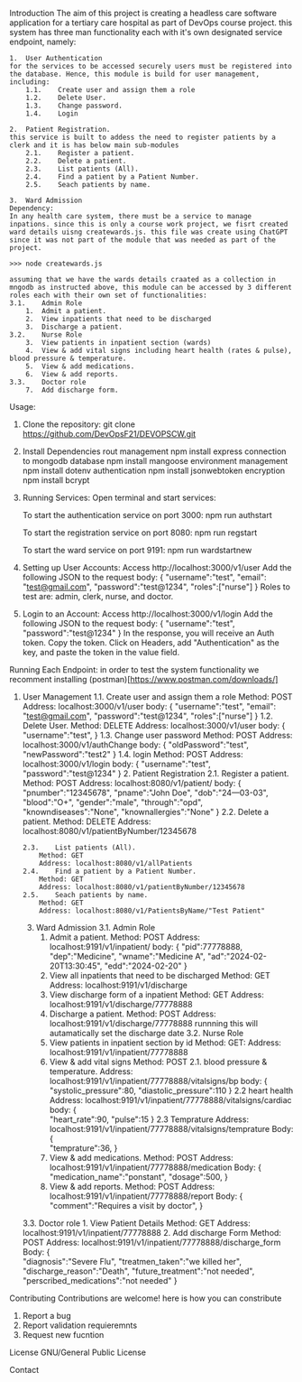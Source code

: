 Introduction
The aim of this project is creating a headless care software application for a tertiary care hospital as part of DevOps course project. this system has three man functionality each with it's own designated service endpoint, namely:

    1.	User Authentication
    for the services to be accessed securely users must be registered into the database. Hence, this module is build for user management, including:
        1.1.    Create user and assign them a role
        1.2.	Delete User.
        1.3.    Change password.
        1.4.    Login
        
    2.	Patient Registration.
    this service is built to addess the need to register patients by a clerk and it is has below main sub-modules
        2.1.	Register a patient.
        2.2.	Delete a patient.
        2.3.	List patients (All).
        2.4.	Find a patient by a Patient Number. 
        2.5.	Seach patients by name.
        
    3.	Ward Admission
    Dependency:
    In any health care system, there must be a service to manage inpations. since this is only a course work project, we fisrt created ward details uisng createwards.js. this file was create using ChatGPT since it was not part of the module that was needed as part of the project.
    
    >>> node createwards.js

    assuming that we have the wards details craated as a collection in mngodb as instructed above, this module can be accessed by 3 different roles each with their own set of functionalities:
    3.1.    Admin Role
        1.	Admit a patient.
        2.  View inpatients that need to be discharged
        3.	Discharge a patient.
    3.2.    Nurse Role
        3.	View patients in inpatient section (wards)
        4.	View & add vital signs including heart health (rates & pulse), blood pressure & temperature.
        5.	View & add medications.
        6.	View & add reports.
    3.3.    Doctor role
        7.	Add discharge form.

Usage:
1. Clone the repository:
    git clone https://github.com/DevOpsF21/DEVOPSCW.git

2. Install Dependencies
rout management
    npm install express
connection to mongodb database
    npm install mangoose
environment management
    npm install dotenv
authentication
    npm install jsonwebtoken
encryption 
    npm install bcrypt

3. Running Services:
    Open terminal and start services:

    To start the authentication service on port 3000:
    npm run authstart

    To start the registration service on port 8080:
    npm run regstart

    To start the ward service on port 9191:
    npm run wardstartnew

4. Setting up User Accounts:
Access http://localhost:3000/v1/user
Add the following JSON to the request body:
    {
    "username":"test",
    "email": "test@gmail.com",
    "password":"test@1234",
    "roles":["nurse"]
    }
Roles to test are: admin, clerk, nurse, and doctor.

5. Login to an Account:
Access http://localhost:3000/v1/login
Add the following JSON to the request body:
    {
    "username":"test",
    "password":"test@1234"
    }
In the response, you will receive an Auth token. Copy the token.
Click on Headers, add "Authentication" as the key, and paste the token in the value field.


Running Each Endpoint:
in order to test the system functionality we recomment installing (postman)[https://www.postman.com/downloads/]

1.	User Management
        1.1.    Create user and assign them a role
            Method: POST 
            Address: localhost:3000/v1/user
            body:
            {
                "username":"test",
                "email": "test@gmail.com",
                "password":"test@1234",
                "roles":["nurse"]
                }
        1.2.	Delete User.
            Method: DELETE 
            Address: localhost:3000/v1/user
            body:
            {
                "username":"test",
                }
        1.3.    Change user password
            Method: POST 
            Address: localhost:3000/v1/authChange
            body:
            {
                "oldPassword":"test",
                "newPassword":"test2"
                }
        1.4.    login
            Method: POST 
            Address: localhost:3000/v1/login
            body:
                {
                "username":"test",
                "password":"test@1234"
                }
    2.	Patient Registration 
        2.1.	Register a patient.
            Method: POST 
            Address: localhost:8080/v1/patient/
            body:
                {
                    "pnumber":"12345678",
                    "pname":"John Doe",
                    "dob":"24—03-03",
                    "blood":"O+",
                    "gender":"male",
                    "through":"opd",
                    "knowndiseases":"None",
                    "knownallergies":"None"
                }
        2.2.	Delete a patient.
            Method: DELETE 
            Address: localhost:8080/v1/patientByNumber/12345678

        2.3.	List patients (All).
            Method: GET 
            Address: localhost:8080/v1/allPatients
        2.4.	Find a patient by a Patient Number. 
            Method: GET 
            Address: localhost:8080/v1/patientByNumber/12345678
        2.5.	Seach patients by name.
            Method: GET 
            Address: localhost:8080/v1/PatientsByName/"Test Patient"
        
    3.	Ward Admission
    3.1.    Admin Role
        1.	Admit a patient.
            Method: POST 
            Address: localhost:9191/v1/inpatient/
            body:
                {
                "pid":77778888,
                "dep":"Medicine",
                "wname":"Medicine A",
                "ad":"2024-02-20T13:30:45",
                "edd":"2024-02-20"
            }
        2.  View all inpatients that need to be discharged
            Method: GET 
            Address: localhost:9191/v1/discharge
        3. View discharge form of a inpatient
            Method: GET 
            Address: localhost:9191/v1/discharge/77778888
        3.	Discharge a patient.
            Method: POST 
            Address: localhost:9191/v1/discharge/77778888
            runnning this will autamatically set the discharge date
    3.2.    Nurse Role
        1.	View patients in inpatient section by id
            Method: GET:
            Address: localhost:9191/v1/inpatient/77778888
        2.	View & add vital signs 
            Method: POST
            2.1. blood pressure & temperature.
                Address: localhost:9191/v1/inpatient/77778888/vitalsigns/bp
                body:
                {  
                    "systolic_pressure":80,
                    "diastolic_pressure":110
                }
            2.2 heart health    
                Address: localhost:9191/v1/inpatient/77778888/vitalsigns/cardiac
                body:
                {  
                    "heart_rate":90,
                    "pulse":15
                }
            2.3 Temprature 
                Address: localhost:9191/v1/inpatient/77778888/vitalsigns/temprature
                Body:
                {  
                    "temprature":36,
                }
        3.	View & add medications.
            Method: POST
            Address: localhost:9191/v1/inpatient/77778888/medication
            Body:
            {  
                "medication_name":"ponstant",
                "dosage":500,
            }
        4.	View & add reports.
            Method: POST
            Address: localhost:9191/v1/inpatient/77778888/report 
            Body: 
            {  
                "comment":"Requires a visit by doctor",
            }
   
    3.3.    Doctor role
        1. View Patient Details
            Method: GET
            Address: localhost:9191/v1/inpatient/77778888
        2. Add discharge Form
            Method: POST
            Address: localhost:9191/v1/inpatient/77778888/discharge_form
            Body:
            {  
                "diagnosis":"Severe Flu",
                "treatmen_taken":"we killed her",
                "discharge_reason":"Death",
                "future_treatment":"not needed",
                "perscribed_medications":"not needed"
                }

Contributing
Contributions are welcome! here is how you can constribute

1. Report a bug
2. Report validation requieremnts
3. Request new fucntion
    
License
GNU/General Public License 

Contact
